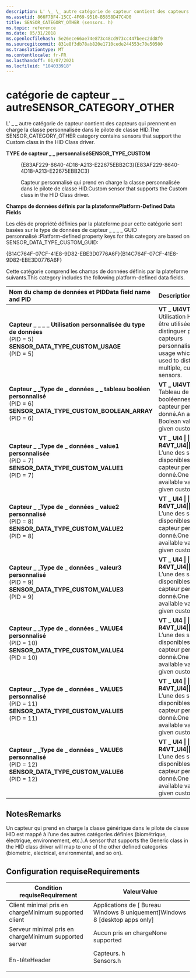 ```yaml
---
description: L' \_ \_ autre catégorie de capteur contient des capteurs qui prennent en charge la classe personnalisée dans le pilote de classe HID.
ms.assetid: 866F7BF4-15CC-4F69-9510-B5858D47C4D0
title: SENSOR_CATEGORY_OTHER (sensors. h)
ms.topic: reference
ms.date: 05/31/2018
ms.openlocfilehash: 5e26ece66ae74e873c48cd973cc447beec2dd8f9
ms.sourcegitcommit: 831e8f3db78ab820e1710cede244553c70e50500
ms.translationtype: MT
ms.contentlocale: fr-FR
ms.lasthandoff: 01/07/2021
ms.locfileid: "104033918"
---
```

# <a name="sensor_category_other"></a><span data-ttu-id="08032-103">catégorie de capteur \_ \_ autre</span><span class="sxs-lookup"><span data-stu-id="08032-103">SENSOR\_CATEGORY\_OTHER</span></span>

<span data-ttu-id="08032-104">L' \_ \_ autre catégorie de capteur contient des capteurs qui prennent en charge la classe personnalisée dans le pilote de classe HID.</span><span class="sxs-lookup"><span data-stu-id="08032-104">The SENSOR\_CATEGORY\_OTHER category contains sensors that support the Custom class in the HID Class driver.</span></span>

<dl> <dt>

<span data-ttu-id="08032-105"><span id="SENSOR_TYPE_CUSTOM"></span><span id="sensor_type_custom"></span>**TYPE de capteur \_ \_ personnalisé**</span><span class="sxs-lookup"><span data-stu-id="08032-105"><span id="SENSOR_TYPE_CUSTOM"></span><span id="sensor_type_custom"></span>**SENSOR\_TYPE\_CUSTOM**</span></span>
</dt> <dd> <dl> <dt>

<span data-ttu-id="08032-106">{E83AF229-8640-4D18-A213-E22675EBB2C3}</span><span class="sxs-lookup"><span data-stu-id="08032-106">{E83AF229-8640-4D18-A213-E22675EBB2C3}</span></span>
</dt> <dt>



<span data-ttu-id="08032-107">Capteur personnalisé qui prend en charge la classe personnalisée dans le pilote de classe HID.</span><span class="sxs-lookup"><span data-stu-id="08032-107">Custom sensor that supports the Custom class in the HID Class driver.</span></span>


</dt> </dl> </dd> </dl>

<span data-ttu-id="08032-108">**Champs de données définis par la plateforme**</span><span class="sxs-lookup"><span data-stu-id="08032-108">**Platform-Defined Data Fields**</span></span>

<span data-ttu-id="08032-109">Les clés de propriété définies par la plateforme pour cette catégorie sont basées sur le type de données de capteur \_ \_ \_ \_ GUID personnalisé :</span><span class="sxs-lookup"><span data-stu-id="08032-109">Platform-defined property keys for this category are based on SENSOR\_DATA\_TYPE\_CUSTOM\_GUID:</span></span>

<span data-ttu-id="08032-110">{B14C764F-07CF-41E8-9D82-EBE3D0776A6F}</span><span class="sxs-lookup"><span data-stu-id="08032-110">{B14C764F-07CF-41E8-9D82-EBE3D0776A6F}</span></span>

<span data-ttu-id="08032-111">Cette catégorie comprend les champs de données définis par la plateforme suivants.</span><span class="sxs-lookup"><span data-stu-id="08032-111">This category includes the following platform-defined data fields.</span></span>



| <span data-ttu-id="08032-112">Nom du champ de données et PID</span><span class="sxs-lookup"><span data-stu-id="08032-112">Data field name and PID</span></span>                                                                                                                                                                                                                                                                                    | <span data-ttu-id="08032-113">Description</span><span class="sxs-lookup"><span data-stu-id="08032-113">Description</span></span>                                                                                              |
|:-----------------------------------------------------------------------------------------------------------------------------------------------------------------------------------------------------------------------------------------------------------------------------------------------------------|:---------------------------------------------------------------------------------------------------------|
| <span id="SENSOR_DATA_TYPE_CUSTOM_USAGE"></span><span id="sensor_data_type_custom_usage"></span><dl> <span data-ttu-id="08032-114"><dt>**Capteur \_ \_ \_ \_ Utilisation personnalisée du type de données**</dt> <dt> (PID = 5)</dt></span><span class="sxs-lookup"><span data-stu-id="08032-114"><dt>**SENSOR\_DATA\_TYPE\_CUSTOM\_USAGE**</dt> <dt> (PID = 5) </dt></span></span> </dl>                          | <span data-ttu-id="08032-115">**VT \_ UI4**</span><span class="sxs-lookup"><span data-stu-id="08032-115">**VT\_UI4**</span></span><br/> <span data-ttu-id="08032-116">Utilisation HID qui peut être utilisée pour distinguer plusieurs capteurs personnalisés.</span><span class="sxs-lookup"><span data-stu-id="08032-116">A HID usage which can be used to distinguish multiple, custom sensors.</span></span><br/> |
| <span id="SENSOR_DATA_TYPE_CUSTOM_BOOLEAN_ARRAY"></span><span id="sensor_data_type_custom_boolean_array"></span><dl> <span data-ttu-id="08032-117"><dt>**Capteur \_ \_Type de \_ données \_ \_ tableau booléen personnalisé**</dt> <dt> (PID = 6)</dt></span><span class="sxs-lookup"><span data-stu-id="08032-117"><dt>**SENSOR\_DATA\_TYPE\_CUSTOM\_BOOLEAN\_ARRAY**</dt> <dt> (PID = 6) </dt></span></span> </dl> | <span data-ttu-id="08032-118">**VT \_ UI4**</span><span class="sxs-lookup"><span data-stu-id="08032-118">**VT\_UI4**</span></span><br/> <span data-ttu-id="08032-119">Tableau de valeurs booléennes pour un capteur personnalisé donné.</span><span class="sxs-lookup"><span data-stu-id="08032-119">An array of Boolean values for a given custom sensor.</span></span><br/>                  |
| <span id="SENSOR_DATA_TYPE_CUSTOM_VALUE1"></span><span id="sensor_data_type_custom_value1"></span><dl> <span data-ttu-id="08032-120"><dt>**Capteur \_ \_Type de \_ données \_ value1 personnalisée**</dt> <dt> (PID = 7)</dt></span><span class="sxs-lookup"><span data-stu-id="08032-120"><dt>**SENSOR\_DATA\_TYPE\_CUSTOM\_VALUE1**</dt> <dt> (PID = 7) </dt></span></span> </dl>                       | <span data-ttu-id="08032-121">**VT \_ UI4 \| \| VT \_ R4**</span><span class="sxs-lookup"><span data-stu-id="08032-121">**VT\_UI4\|\|VT\_R4**</span></span><br/> <span data-ttu-id="08032-122">L’une des six valeurs disponibles pour un capteur personnalisé donné.</span><span class="sxs-lookup"><span data-stu-id="08032-122">One of six available values for a given custom sensor.</span></span><br/>       |
| <span id="SENSOR_DATA_TYPE_CUSTOM_VALUE2"></span><span id="sensor_data_type_custom_value2"></span><dl> <span data-ttu-id="08032-123"><dt>**Capteur \_ \_Type de \_ données \_ value2 personnalisé**</dt> <dt> (PID = 8)</dt></span><span class="sxs-lookup"><span data-stu-id="08032-123"><dt>**SENSOR\_DATA\_TYPE\_CUSTOM\_VALUE2**</dt> <dt> (PID = 8) </dt></span></span> </dl>                       | <span data-ttu-id="08032-124">**VT \_ UI4 \| \| VT \_ R4**</span><span class="sxs-lookup"><span data-stu-id="08032-124">**VT\_UI4\|\|VT\_R4**</span></span><br/> <span data-ttu-id="08032-125">L’une des six valeurs disponibles pour un capteur personnalisé donné.</span><span class="sxs-lookup"><span data-stu-id="08032-125">One of six available values for a given custom sensor.</span></span><br/>       |
| <span id="SENSOR_DATA_TYPE_CUSTOM_VALUE3"></span><span id="sensor_data_type_custom_value3"></span><dl> <span data-ttu-id="08032-126"><dt>**Capteur \_ \_Type de \_ données \_ valeur3 personnalisé**</dt> <dt> (PID = 9)</dt></span><span class="sxs-lookup"><span data-stu-id="08032-126"><dt>**SENSOR\_DATA\_TYPE\_CUSTOM\_VALUE3**</dt> <dt> (PID = 9) </dt></span></span> </dl>                       | <span data-ttu-id="08032-127">**VT \_ UI4 \| \| VT \_ R4**</span><span class="sxs-lookup"><span data-stu-id="08032-127">**VT\_UI4\|\|VT\_R4**</span></span><br/> <span data-ttu-id="08032-128">L’une des six valeurs disponibles pour un capteur personnalisé donné.</span><span class="sxs-lookup"><span data-stu-id="08032-128">One of six available values for a given custom sensor.</span></span><br/>       |
| <span id="SENSOR_DATA_TYPE_CUSTOM_VALUE4"></span><span id="sensor_data_type_custom_value4"></span><dl> <span data-ttu-id="08032-129"><dt>**Capteur \_ \_Type de \_ données \_ VALUE4 personnalisé**</dt> <dt> (PID = 10)</dt></span><span class="sxs-lookup"><span data-stu-id="08032-129"><dt>**SENSOR\_DATA\_TYPE\_CUSTOM\_VALUE4**</dt> <dt> (PID = 10) </dt></span></span> </dl>                      | <span data-ttu-id="08032-130">**VT \_ UI4 \| \| VT \_ R4**</span><span class="sxs-lookup"><span data-stu-id="08032-130">**VT\_UI4\|\|VT\_R4**</span></span><br/> <span data-ttu-id="08032-131">L’une des six valeurs disponibles pour un capteur personnalisé donné.</span><span class="sxs-lookup"><span data-stu-id="08032-131">One of six available values for a given custom sensor.</span></span><br/>       |
| <span id="SENSOR_DATA_TYPE_CUSTOM_VALUE5"></span><span id="sensor_data_type_custom_value5"></span><dl> <span data-ttu-id="08032-132"><dt>**Capteur \_ \_Type de \_ données \_ VALUE5 personnalisé**</dt> <dt> (PID = 11)</dt></span><span class="sxs-lookup"><span data-stu-id="08032-132"><dt>**SENSOR\_DATA\_TYPE\_CUSTOM\_VALUE5**</dt> <dt> (PID = 11) </dt></span></span> </dl>                      | <span data-ttu-id="08032-133">**VT \_ UI4 \| \| VT \_ R4**</span><span class="sxs-lookup"><span data-stu-id="08032-133">**VT\_UI4\|\|VT\_R4**</span></span><br/> <span data-ttu-id="08032-134">L’une des six valeurs disponibles pour un capteur personnalisé donné.</span><span class="sxs-lookup"><span data-stu-id="08032-134">One of six available values for a given custom sensor.</span></span><br/>       |
| <span id="SENSOR_DATA_TYPE_CUSTOM_VALUE6"></span><span id="sensor_data_type_custom_value6"></span><dl> <span data-ttu-id="08032-135"><dt>**Capteur \_ \_Type de \_ données \_ VALUE6 personnalisé**</dt> <dt> (PID = 12)</dt></span><span class="sxs-lookup"><span data-stu-id="08032-135"><dt>**SENSOR\_DATA\_TYPE\_CUSTOM\_VALUE6**</dt> <dt> (PID = 12) </dt></span></span> </dl>                      | <span data-ttu-id="08032-136">**VT \_ UI4 \| \| VT \_ R4**</span><span class="sxs-lookup"><span data-stu-id="08032-136">**VT\_UI4\|\|VT\_R4**</span></span><br/> <span data-ttu-id="08032-137">L’une des six valeurs disponibles pour un capteur personnalisé donné.</span><span class="sxs-lookup"><span data-stu-id="08032-137">One of six available values for a given custom sensor.</span></span><br/>       |



## <a name="remarks"></a><span data-ttu-id="08032-138">Notes</span><span class="sxs-lookup"><span data-stu-id="08032-138">Remarks</span></span>

<span data-ttu-id="08032-139">Un capteur qui prend en charge la classe générique dans le pilote de classe HID est mappé à l’une des autres catégories définies (biométrique, électrique, environnement, etc.).</span><span class="sxs-lookup"><span data-stu-id="08032-139">A sensor that supports the Generic class in the HID class driver will map to one of the other defined categories (biometric, electrical, environmental, and so on).</span></span>

## <a name="requirements"></a><span data-ttu-id="08032-140">Configuration requise</span><span class="sxs-lookup"><span data-stu-id="08032-140">Requirements</span></span>



| <span data-ttu-id="08032-141">Condition requise</span><span class="sxs-lookup"><span data-stu-id="08032-141">Requirement</span></span> | <span data-ttu-id="08032-142">Valeur</span><span class="sxs-lookup"><span data-stu-id="08032-142">Value</span></span> |
|-------------------------------------|--------------------------------------------------------------------------------------|
| <span data-ttu-id="08032-143">Client minimal pris en charge</span><span class="sxs-lookup"><span data-stu-id="08032-143">Minimum supported client</span></span><br/> | <span data-ttu-id="08032-144">Applications de \[ Bureau Windows 8 uniquement\]</span><span class="sxs-lookup"><span data-stu-id="08032-144">Windows 8 \[desktop apps only\]</span></span><br/>                                           |
| <span data-ttu-id="08032-145">Serveur minimal pris en charge</span><span class="sxs-lookup"><span data-stu-id="08032-145">Minimum supported server</span></span><br/> | <span data-ttu-id="08032-146">Aucun pris en charge</span><span class="sxs-lookup"><span data-stu-id="08032-146">None supported</span></span><br/>                                                            |
| <span data-ttu-id="08032-147">En-tête</span><span class="sxs-lookup"><span data-stu-id="08032-147">Header</span></span><br/>                   | <dl> <span data-ttu-id="08032-148"><dt>Capteurs. h</dt></span><span class="sxs-lookup"><span data-stu-id="08032-148"><dt>Sensors.h</dt></span></span> </dl> |



 

 




